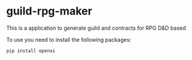 # guild-rpg-maker
This is a application to generate guild and contracts for RPG D&amp;D based

To use you need to install the following packages:
```
pip install openai
```
